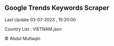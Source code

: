 

## Google Trends Keywords Scraper 
 
Last Update 03-07-2023 , 15:20:00

Country List :
VIETNAM.json



© Abdul Muttaqin 

